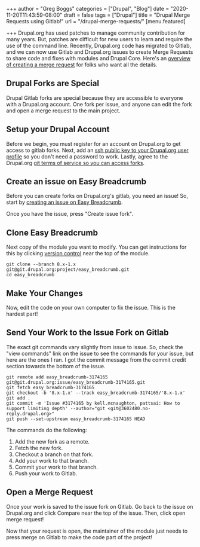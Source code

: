 +++
author = "Greg Boggs"
categories = ["Drupal", "Blog"]
date = "2020-11-20T11:43:59-08:00"
draft = false
tags = ["Drupal"]
title = "Drupal Merge Requests using Gitlab!"
url = "/drupal-merge-requests/"
[menu.featured]

+++
Drupal.org has used patches to manage community contribution for many years. But, patches are difficult for new users to learn and require the use of the command line. Recently, Drupal.org code has migrated to Gitlab, and we can now use Gitlab and Drupal.org issues to create Merge Requests to share code and fixes with modules and Drupal Core. Here's an [overview of creating a merge request](https://www.drupal.org/docs/develop/git/using-git-to-contribute-to-drupal/creating-issue-forks-and-merge-requests) for folks who want all the details.

## Drupal Forks are Special

Drupal Gitlab forks are special because they are accessible to everyone with a Drupal.org account. One fork per issue, and anyone can edit the fork and open a merge request to the main project.

## Setup your Drupal Account

Before we begin, you must register for an account on Drupal.org to get access to gitlab forks. Next, add an [ssh public key to your Drupal.org user profile](https://www.drupal.org/drupalorg/docs/user-accounts/git-authentication-for-drupalorg-projects) so you don't need a password to work. Lastly, agree to the Drupal.org [git terms of service so you can access forks](https://www.drupal.org/docs/develop/git/setting-up-git-for-drupal/obtaining-git-access).

## Create an issue on Easy Breadcrumb

Before you can create forks on Drupal.org's gitlab, you need an issue! So, start by [creating an issue on Easy Breadcrumb](https://www.drupal.org/node/add/project-issue/easy_breadcrumb).

Once you have the issue, press "Create issue fork".

## Clone Easy Breadcrumb

Next copy of the module you want to modify. You can get instructions for this by clicking [version control](https://www.drupal.org/project/easy_breadcrumb/git-instructions) near the top of the module.

```
git clone --branch 8.x-1.x git@git.drupal.org:project/easy_breadcrumb.git
cd easy_breadcrumb
```

## Make Your Changes

Now, edit the code on your own computer to fix the issue. This is the hardest part!

## Send Your Work to the Issue Fork on Gitlab

The exact git commands vary slightly from issue to issue. So, check the "view commands" link on the issue to see the commands for your issue, but here are the ones I ran. I got the commit message from the commit credit section towards the bottom of the issue.

```
git remote add easy_breadcrumb-3174165 git@git.drupal.org:issue/easy_breadcrumb-3174165.git
git fetch easy_breadcrumb-3174165
git checkout -b '8.x-1.x' --track easy_breadcrumb-3174165/'8.x-1.x'
git add .
git commit -m 'Issue #3174165 by kell.mcnaughton, pattsai: How to support limiting depth' --author="git <git@3602480.no-reply.drupal.org>"
git push --set-upstream easy_breadcrumb-3174165 HEAD
```

The commands do the following:

1. Add the new fork as a remote.
2. Fetch the new fork.
3. Checkout a branch on that fork.
4. Add your work to that branch.
5. Commit your work to that branch.
6. Push your work to Gitlab.

## Open a Merge Request

Once your work is saved to the issue fork on Gitlab. Go back to the issue on Drupal.org and click Compare near the top of the issue. Then, click open merge request!

Now that your request is open, the maintainer of the module just needs to press merge on Gitlab to make the code part of the project!

